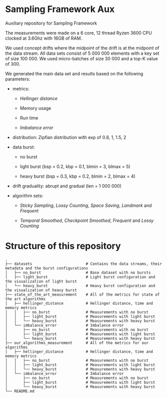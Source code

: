 # Sampling Framework Aux
Auxiliary repository for Sampling Framework

The measurements were made on a 6 core, 12 thread Ryzen 3600 CPU clocked at 3.6Ghz with 16GB of RAM.

We used concept drifts where the midpoint of the drift is at the midpoint of the data stream.
All data sets consist of 5 000 000 elements with a key set of size 100 000.
We used micro-batches of size 30 000 and a top-K value of 300.

We generated the main data set and results based on the following
parameters:

-   metrics:

    -   *Hellinger distance*

    -   Memory usage

    -   Run time

    -   *Imbalance error*

-   distribution: Zipfian distribution with
    exp of 0.8, 1, 1.5, 2

-   data burst:

    -   no burst

    -   light burst (bsp = 0.2, kbp = 0.1, blmin = 3,
        blmax = 5)

    -   heavy burst (bsp = 0.3, kbp = 0.2, blmin = 2,
        blmax = 4)

-   drift graduality: abrupt and gradual (len = 1 000 000)

-   algorithm sets:

    -   *Sticky Sampling*, *Lossy Counting*, *Space Saving*, *Landmark*
        and *Frequent*

    -   *Temporal Smoothed*, *Checkpoint Smoothed*, *Frequent* and
        *Lossy Counting*

# Structure of this repository

    .
    ├── datasets                        # Contains the data streams, their metadata and the burst configurations
    │   ├── no_burst                    # Base dataset with no bursts
    │   ├── light_burst                 # Light burst configuration and the visualization of light burst
    │   └── heavy_burst                 # Heavy burst configuration and the visualization of heavy burst
    ├── state_of_the_art_measurement    # All of the metrics for state of the art algorithms
    │   ├── hellinger_distance          # Hellinger distance, time and memory metrics
    │   │   ├── no_burst                # Measurements with no burst
    │   │   ├── light_burst             # Measurements with light burst
    │   │   └── heavy_burst             # Measurements with heavy burst
    │   └── imbalance_error             # Imbalance error
    │       ├── no_burst                # Measurements with no burst
    │       ├── light_burst             # Measurements with light burst
    │       └── heavy_burst             # Measurements with heavy burst
    ├── our_algorithms_measurement      # All of the metrics for our algorithms
    │   ├── hellinger_distance          # Hellinger distance, time and memory metrics
    │   │   ├── no_burst                # Measurements with no burst
    │   │   ├── light_burst             # Measurements with light burst
    │   │   └── heavy_burst             # Measurements with heavy burst
    │   └── imbalance_error             # Imbalance error
    │       ├── no_burst                # Measurements with no burst
    │       ├── light_burst             # Measurements with light burst
    │       └── heavy_burst             # Measurements with heavy burst
    └── README.md

